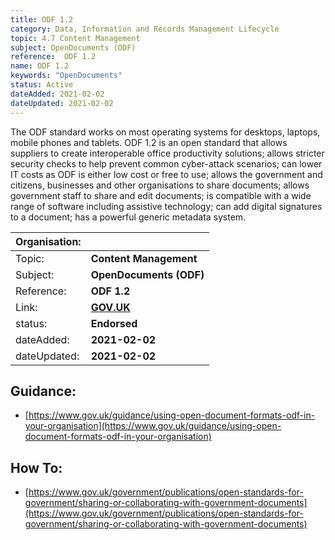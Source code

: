```yaml
---
title: ODF 1.2
category: Data, Information and Records Management Lifecycle
topic: 4.7 Content Management
subject: OpenDocuments (ODF)
reference:	ODF 1.2
name: ODF 1.2
keywords: "OpenDocuments"
status: Active
dateAdded: 2021-02-02
dateUpdated: 2021-02-02
---
```




The ODF standard works on most operating systems for desktops, laptops, mobile phones and tablets. ODF 1.2 is an open standard that allows suppliers to create interoperable office productivity solutions; allows stricter security checks to help prevent common cyber-attack scenarios; can lower IT costs as ODF is either low cost or free to use; allows the government and citizens, businesses and other organisations to share documents; allows government staff to share and edit documents; is compatible with a wide range of software including assistive technology; can add digital signatures to a document; has a powerful generic metadata system.

| Organisation: | |
| --- | --- |
| Topic: | **Content Management** | 
| Subject: | **OpenDocuments (ODF)** |
| Reference: | **ODF 1.2** |
| Link: | **[GOV.UK](https://www.gov.uk/government/publications/open-standards-for-government/sharing-or-collaborating-with-government-documents)** |
| status: | **Endorsed** |
| dateAdded: | **2021-02-02** |
| dateUpdated: | **2021-02-02** |


## Guidance:
 - [https://www.gov.uk/guidance/using-open-document-formats-odf-in-your-organisation](https://www.gov.uk/guidance/using-open-document-formats-odf-in-your-organisation)

## How To:
 - [https://www.gov.uk/government/publications/open-standards-for-government/sharing-or-collaborating-with-government-documents](https://www.gov.uk/government/publications/open-standards-for-government/sharing-or-collaborating-with-government-documents)

